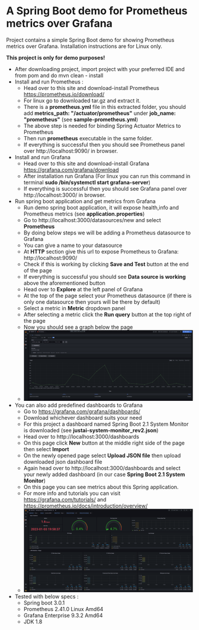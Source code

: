 # A Spring Boot demo for Prometheus metrics over Grafana

Project contains a simple Spring Boot demo for showing Prometheus metrics over Grafana. Installation instructions are for Linux only.

**This project is only for demo purposes!**

* After downloading project, import project with your preferred IDE and from pom and do mvn clean - install
* Install and run Prometheus : 
    * Head over to this site and download-install Prometheus https://prometheus.io/download/
    * For linux go to downloaded tar.gz and extract it. 
    * There is a **prometheus.yml** file in this extracted folder, you should add **metrics_path: "/actuator/prometheus"** under **job_name: "prometheus"** (see **sample-prometheus.yml**)
    * The above step is needed for binding Spring Actuator Metrics to Prometheus
    * Then run **prometheus** executable in the same folder.
    * If everything is successful then you should see Prometheus panel over http://localhost:9090/ in browser.
* Install and run Grafana
    * Head over to this site and download-install Grafana https://grafana.com/grafana/download
    * After installation run Grafana (For linux you can run this command in terminal **sudo /bin/systemctl start grafana-server**)
    * If everything is successful then you should see Grafana panel over http://localhost:3000/ in browser.
* Run spring boot application and get metrics from Grafana
  * Run demo spring boot application, it will expose health,info and Prometheus metrics (see **application.properties**)
  * Go to http://localhost:3000/datasources/new and select **Prometheus**
  * By doing below steps we will be adding a Prometheus datasource to Grafana
  * You can give a name to your datasource
  * At **HTTP** section give this url to expose Prometheus to Grafana: http://localhost:9090/
  * Check if this is working by clicking **Save and Test** button at the end of the page
  * If everything is successful you should see **Data source is working** above the aforementioned button
  * Head over to **Explore** at the left panel of Grafana
  * At the top of the page select your Prometheus datasource (if there is only one datasource then yours will be there by default)
  * Select a metric in **Metric** dropdown panel
  * After selecting a metric click the **Run query** button at the top right of the page
  * Now you should see a graph below the page
  * ![Grafana sample](Sample-Metric.png "Sample Grafana Metric")
* You can also add predefined dashboards to Grafana
  * Go to https://grafana.com/grafana/dashboards/
  * Download whichever dashboard suits your need
  * For this project a dashboard named Spring Boot 2.1 System Monitor is downloaded (see **justai-system-monitor_rev2.json**)
  * Head over to http://localhost:3000/dashboards
  * On this page click **New** button at the middle right side of the page then select **Import**
  * On the newly opened page select **Upload JSON file** then upload downloaded json dashboard file
  * Again head over to http://localhost:3000/dashboards and select your newly added dashboard (in our case **Spring Boot 2.1 System Monitor**)
  * On this page you can see metrics about this Spring application.
  * For more info and tutorials you can visit https://grafana.com/tutorials/ and https://prometheus.io/docs/introduction/overview/
  * ![Grafana dashboard](Grafana-Dashboard-Sample.png "Grafana Dashboard Sample")
* Tested with below specs : 
  * Spring boot 3.0.1
  * Prometheus 2.41.0 Linux Amd64
  * Grafana Enterprise 9.3.2 Amd64
  * JDK 1.8